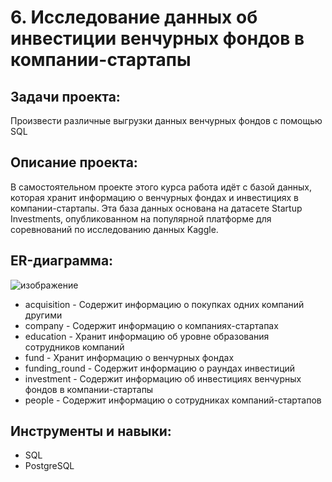# 6. Исследование данных об инвестиции венчурных фондов в компании-стартапы

## Задачи проекта:
Произвести различные выгрузки данных венчурных фондов с помощью SQL

## Описание проекта:
В самостоятельном проекте этого курса работа идёт с базой данных, которая хранит информацию о венчурных фондах и инвестициях в компании-стартапы. Эта база данных основана на датасете Startup Investments, опубликованном на популярной платформе для соревнований по исследованию данных Kaggle.

## ER-диаграмма:
![изображение](https://github.com/AmestOsipyan/DA_Yandex.projects/assets/139769461/103b203f-39cf-4bf6-9bd1-c346e233dbfe)

- acquisition - Содержит информацию о покупках одних компаний другими
- company - Содержит информацию о компаниях-стартапах
- education - Хранит информацию об уровне образования сотрудников компаний
- fund - Хранит информацию о венчурных фондах
- funding_round - Содержит информацию о раундах инвестиций
- investment - Содержит информацию об инвестициях венчурных фондов в компании-стартапы
- people - Содержит информацию о сотрудниках компаний-стартапов

## Инструменты и навыки:
- SQL
- PostgreSQL
